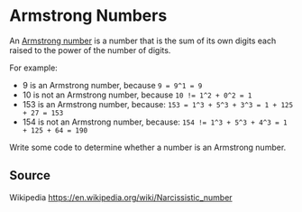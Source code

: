 # Armstrong Numbers

An [Armstrong number](https://en.wikipedia.org/wiki/Narcissistic_number) is a number that is the sum of its own digits each raised to the power of the number of digits.

For example:

* 9 is an Armstrong number, because `9 = 9^1 = 9`
* 10 is not an Armstrong number, because `10 != 1^2 + 0^2 = 1`
* 153 is an Armstrong number, because: `153 = 1^3 + 5^3 + 3^3 = 1 + 125 + 27 = 153`
* 154 is not an Armstrong number, because: `154 != 1^3 + 5^3 + 4^3 = 1 + 125 + 64 = 190`

Write some code to determine whether a number is an Armstrong number.

## Source

Wikipedia https://en.wikipedia.org/wiki/Narcissistic_number
